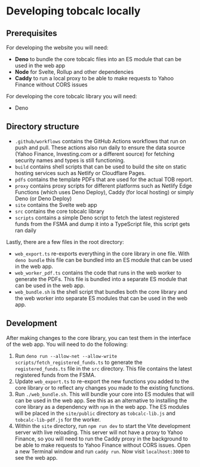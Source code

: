 # Developing tobcalc locally

## Prerequisites
For developing the website you will need:
- **Deno** to bundle the core tobcalc files into an ES module that can be used in the web app
- **Node** for Svelte, Rollup and other dependencies
- **Caddy** to run a local proxy to be able to make requests to Yahoo Finance without CORS issues

For developing the core tobcalc library you will need:
- Deno

## Directory structure

- `.github/workflows` contains the GitHub Actions workflows that run on push and pull. These actions also run daily to ensure the data source (Yahoo Finance, Investing.com or a different source) for fetching security names and types is still functioning.
- `build` contains shell scripts that can be used to build the site on static hosting services such as Netlify or Cloudflare Pages.
- `pdfs` contains the template PDFs that are used for the actual TOB report.
- `proxy` contains proxy scripts for different platforms such as Netlify Edge Functions (which uses Deno Deploy), Caddy (for local hosting) or simply Deno (or Deno Deploy)
- `site` contains the Svelte web app
- `src` contains the core tobcalc library
- `scripts` contains a simple Deno script to fetch the latest registered funds from the FSMA and dump it into a TypeScript file, this script gets ran daily

Lastly, there are a few files in the root directory:
- `web_export.ts` re-exports everything in the core library in one file. With `deno bundle` this file can be bundled into an ES module that can be used in the web app.
- `web_worker_pdf.ts` contains the code that runs in the web worker to generate the PDFs. This file is bundled into a separate ES module that can be used in the web app.
- `web_bundle.sh` is the shell script that bundles both the core library and the web worker into separate ES modules that can be used in the web app.

## Development

After making changes to the core library, you can test them in the interface of the web app. You will need to do the following:
1. Run `deno run --allow-net --allow-write scripts/fetch_registered_funds.ts` to generate the `registered_funds.ts` file in the `src` directory. This file contains the latest registered funds from the FSMA.
2. Update `web_export.ts` to re-export the new functions you added to the core library or to reflect any changes you made to the existing functions.
3. Run `./web_bundle.sh`. This will bundle your core into ES modules that will can be used in the web app. See this as an alternative to installing the core library as a dependency with `npm` in the web app. The ES modules will be placed in the `site/public` directory as `tobcalc-lib.js` and `tobcalc-lib-pdf.js` for the worker.
4. Within the `site` directory, run `npm run dev` to start the Vite development server with live reloading. This server will not have a proxy to Yahoo Finance, so you will need to run the Caddy proxy in the background to be able to make requests to Yahoo Finance without CORS issues. Open a new Terminal window and run `caddy run`. Now visit `localhost:3000` to see the web app.